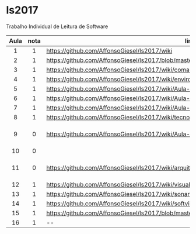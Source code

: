 # ls2017
Trabalho Individual de Leitura de Software  

| Aula  | nota | link | comentário  |
|:-:|:-:|---|:-:|
| 1  |1   | https://github.com/AffonsoGiesel/ls2017/wiki  |   |
| 2  |1  | https://github.com/AffonsoGiesel/ls2017/blob/master/Resolu%C3%A7%C3%A3o%20Listas%20Github  |   |
| 3  |1   | https://github.com/AffonsoGiesel/ls2017/wiki/comandos  |   |
| 4  |1  |  https://github.com/AffonsoGiesel/ls2017/wiki/environment |   |
| 5  |1   | https://github.com/AffonsoGiesel/ls2017/wiki/Aula-5-30-08  |   |
| 6  |1  |  https://github.com/AffonsoGiesel/ls2017/wiki/Aula-6-06-09 |   |
| 7  |1  |  https://github.com/AffonsoGiesel/ls2017/wiki/Aula-7-13-9 |   |
| 8  |1  | https://github.com/AffonsoGiesel/ls2017/wiki/tecnologiasThoughtworks  |   |
| 9  |0   | https://github.com/AffonsoGiesel/ls2017/wiki/Aula-9-27-09-2017  |  A tarefa foi realizada com atraso  |
| 10  |0   |   |   |
| 11  |0   | https://github.com/AffonsoGiesel/ls2017/wiki/arquitetura   | A tarefa foi realizada com atraso  |
| 12  |1   | https://github.com/AffonsoGiesel/ls2017/wiki/visualvm  |   |
| 13  |1   | https://github.com/AffonsoGiesel/ls2017/wiki/sonarcloud  |   |
| 14  |1   | https://github.com/AffonsoGiesel/ls2017/wiki/softvis3d  |   |
| 15  |1   | https://github.com/AffonsoGiesel/ls2017/blob/master/README.md  |   |
| 16  |1   |  -- |   |

